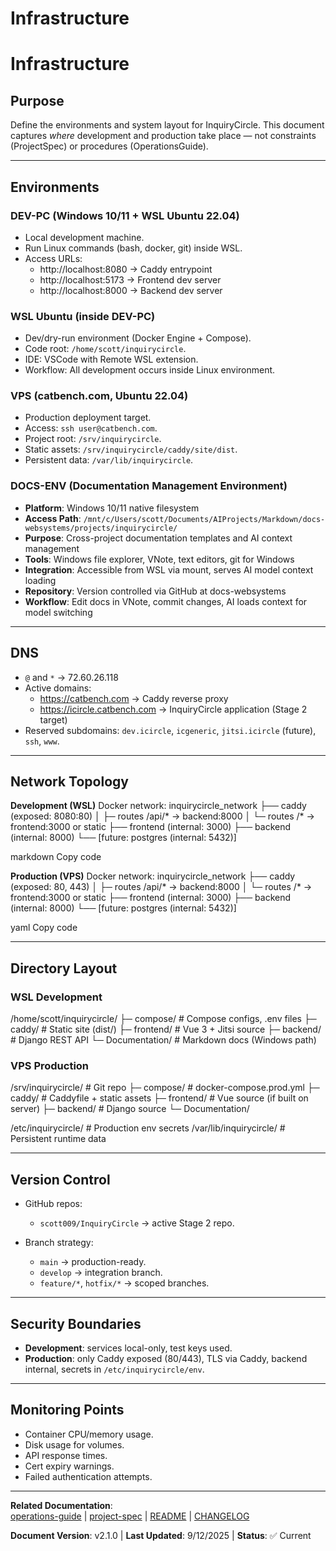 # Infrastructure
<!-- InquiryCircle2 – Infrastructure – Stage2 – 9/12/2025 at 9:15 AM ET -->

# Infrastructure

## Purpose
Define the environments and system layout for InquiryCircle. This document captures *where* development and production take place — not constraints (ProjectSpec) or procedures (OperationsGuide).

---

## Environments

### DEV-PC (Windows 10/11 + WSL Ubuntu 22.04)
- Local development machine.  
- Run Linux commands (bash, docker, git) inside WSL.  
- Access URLs:  
  - http://localhost:8080 → Caddy entrypoint  
  - http://localhost:5173 → Frontend dev server  
  - http://localhost:8000 → Backend dev server  

### WSL Ubuntu (inside DEV-PC)
- Dev/dry-run environment (Docker Engine + Compose).  
- Code root: `/home/scott/inquirycircle`.  
- IDE: VSCode with Remote WSL extension.  
- Workflow: All development occurs inside Linux environment.

### VPS (catbench.com, Ubuntu 22.04)
- Production deployment target.  
- Access: `ssh user@catbench.com`.  
- Project root: `/srv/inquirycircle`.  
- Static assets: `/srv/inquirycircle/caddy/site/dist`.  
- Persistent data: `/var/lib/inquirycircle`.

### DOCS-ENV (Documentation Management Environment)
- **Platform**: Windows 10/11 native filesystem  
- **Access Path**: `/mnt/c/Users/scott/Documents/AIProjects/Markdown/docs-websystems/projects/inquirycircle/`
- **Purpose**: Cross-project documentation templates and AI context management
- **Tools**: Windows file explorer, VNote, text editors, git for Windows
- **Integration**: Accessible from WSL via mount, serves AI model context loading
- **Repository**: Version controlled via GitHub at docs-websystems
- **Workflow**: Edit docs in VNote, commit changes, AI loads context for model switching

---

## DNS
- `@` and `*` → 72.60.26.118  
- Active domains:  
  - https://catbench.com → Caddy reverse proxy  
  - https://icircle.catbench.com → InquiryCircle application (Stage 2 target)  
- Reserved subdomains: `dev.icircle`, `icgeneric`, `jitsi.icircle` (future), `ssh`, `www`.

---

## Network Topology

**Development (WSL)**
Docker network: inquirycircle_network
├── caddy (exposed: 8080:80)
│ ├─ routes /api/* → backend:8000
│ └─ routes /* → frontend:3000 or static
├── frontend (internal: 3000)
├── backend (internal: 8000)
└── [future: postgres (internal: 5432)]

markdown
Copy code

**Production (VPS)**
Docker network: inquirycircle_network
├── caddy (exposed: 80, 443)
│ ├─ routes /api/* → backend:8000
│ └─ routes /* → frontend:3000 or static
├── frontend (internal: 3000)
├── backend (internal: 8000)
└── [future: postgres (internal: 5432)]

yaml
Copy code

---

## Directory Layout

### WSL Development
/home/scott/inquirycircle/
├─ compose/ # Compose configs, .env files
├─ caddy/ # Static site (dist/)
├─ frontend/ # Vue 3 + Jitsi source
├─ backend/ # Django REST API
└─ Documentation/ # Markdown docs (Windows path)



### VPS Production
/srv/inquirycircle/ # Git repo
├─ compose/ # docker-compose.prod.yml
├─ caddy/ # Caddyfile + static assets
├─ frontend/ # Vue source (if built on server)
├─ backend/ # Django source
└─ Documentation/

/etc/inquirycircle/ # Production env secrets
/var/lib/inquirycircle/ # Persistent runtime data


---

## Version Control
- GitHub repos:  
  - `scott009/InquiryCircle` → active Stage 2 repo.  
 
- Branch strategy:  
  - `main` → production-ready.  
  - `develop` → integration branch.  
  - `feature/*`, `hotfix/*` → scoped branches.  

---

## Security Boundaries
- **Development**: services local-only, test keys used.  
- **Production**: only Caddy exposed (80/443), TLS via Caddy, backend internal, secrets in `/etc/inquirycircle/env`.

---

## Monitoring Points
- Container CPU/memory usage.  
- Disk usage for volumes.  
- API response times.  
- Cert expiry warnings.  
- Failed authentication attempts.

---

**Related Documentation**:  
[operations-guide](./operations-guide.md) | [project-spec](./project-spec.md) | [README](./README.md) | [CHANGELOG](./CHANGELOG.md)

**Document Version**: v2.1.0 | **Last Updated**: 9/12/2025 | **Status**: ✅ Current

